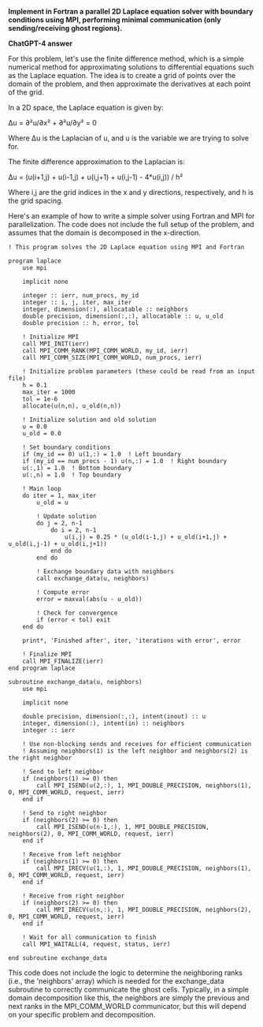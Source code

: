 **Implement in Fortran a parallel 2D Laplace equation solver with boundary conditions using MPI,  performing minimal communication (only sending/receiving ghost regions).**

**ChatGPT-4 answer**

For this problem, let's use the finite difference method, which is a simple numerical method for approximating solutions to differential equations such as the Laplace equation. The idea is to create a grid of points over the domain of the problem, and then approximate the derivatives at each point of the grid. 

In a 2D space, the Laplace equation is given by: 

Δu = ∂²u/∂x² + ∂²u/∂y² = 0

Where Δu is the Laplacian of u, and u is the variable we are trying to solve for.

The finite difference approximation to the Laplacian is: 

Δu = (u(i+1,j) + u(i-1,j) + u(i,j+1) + u(i,j-1) - 4*u(i,j)) / h²

Where i,j are the grid indices in the x and y directions, respectively, and h is the grid spacing. 

Here's an example of how to write a simple solver using Fortran and MPI for parallelization. The code does not include the full setup of the problem, and assumes that the domain is decomposed in the x-direction.

```Fortran
! This program solves the 2D Laplace equation using MPI and Fortran

program laplace
    use mpi

    implicit none

    integer :: ierr, num_procs, my_id
    integer :: i, j, iter, max_iter
    integer, dimension(:), allocatable :: neighbors
    double precision, dimension(:,:), allocatable :: u, u_old
    double precision :: h, error, tol

    ! Initialize MPI
    call MPI_INIT(ierr)
    call MPI_COMM_RANK(MPI_COMM_WORLD, my_id, ierr)
    call MPI_COMM_SIZE(MPI_COMM_WORLD, num_procs, ierr)

    ! Initialize problem parameters (these could be read from an input file)
    h = 0.1
    max_iter = 1000
    tol = 1e-6
    allocate(u(n,n), u_old(n,n))

    ! Initialize solution and old solution
    u = 0.0
    u_old = 0.0

    ! Set boundary conditions
    if (my_id == 0) u(1,:) = 1.0  ! Left boundary
    if (my_id == num_procs - 1) u(n,:) = 1.0  ! Right boundary
    u(:,1) = 1.0  ! Bottom boundary
    u(:,n) = 1.0  ! Top boundary

    ! Main loop
    do iter = 1, max_iter
        u_old = u

        ! Update solution
        do j = 2, n-1
            do i = 2, n-1
                u(i,j) = 0.25 * (u_old(i-1,j) + u_old(i+1,j) + u_old(i,j-1) + u_old(i,j+1))
            end do
        end do

        ! Exchange boundary data with neighbors
        call exchange_data(u, neighbors)

        ! Compute error
        error = maxval(abs(u - u_old))

        ! Check for convergence
        if (error < tol) exit
    end do

    print*, 'Finished after', iter, 'iterations with error', error

    ! Finalize MPI
    call MPI_FINALIZE(ierr)
end program laplace

subroutine exchange_data(u, neighbors)
    use mpi

    implicit none

    double precision, dimension(:,:), intent(inout) :: u
    integer, dimension(:), intent(in) :: neighbors
    integer :: ierr

    ! Use non-blocking sends and receives for efficient communication
    ! Assuming neighbors(1) is the left neighbor and neighbors(2) is the right neighbor

    ! Send to left neighbor
    if (neighbors(1) >= 0) then
        call MPI_ISEND(u(2,:), 1, MPI_DOUBLE_PRECISION, neighbors(1), 0, MPI_COMM_WORLD, request, ierr)
    end if

    ! Send to right neighbor
    if (neighbors(2) >= 0) then
        call MPI_ISEND(u(n-1,:), 1, MPI_DOUBLE_PRECISION, neighbors(2), 0, MPI_COMM_WORLD, request, ierr)
    end if

    ! Receive from left neighbor
    if (neighbors(1) >= 0) then
        call MPI_IRECV(u(1,:), 1, MPI_DOUBLE_PRECISION, neighbors(1), 0, MPI_COMM_WORLD, request, ierr)
    end if

    ! Receive from right neighbor
    if (neighbors(2) >= 0) then
        call MPI_IRECV(u(n,:), 1, MPI_DOUBLE_PRECISION, neighbors(2), 0, MPI_COMM_WORLD, request, ierr)
    end if

    ! Wait for all communication to finish
    call MPI_WAITALL(4, request, status, ierr)

end subroutine exchange_data
```

This code does not include the logic to determine the neighboring ranks (i.e., the 'neighbors' array) which is needed for the exchange_data subroutine to correctly communicate the ghost cells. Typically, in a simple domain decomposition like this, the neighbors are simply the previous and next ranks in the MPI_COMM_WORLD communicator, but this will depend on your specific problem and decomposition.
